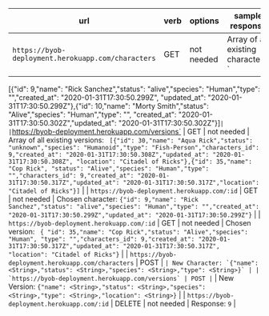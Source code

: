 | url | verb | options | sample response |
| ----|------|---------|---------------- |
| `https://byob-deployment.herokuapp.com/characters` | GET | not needed | Array of all existing characters: `
[{"id": 9,"name": "Rick Sanchez","status": "alive","species": "Human","type": "","created_at": "2020-01-31T17:30:50.299Z", "updated_at": "2020-01-31T17:30:50.299Z"},{"id": 10,"name": "Morty Smith","status": "Alive","species": "Human","type": "",
"created_at": "2020-01-31T17:30:50.302Z","updated_at": "2020-01-31T17:30:50.302Z"}]` |
| `https://byob-deployment.herokuapp.com/versions` | GET | not needed | Array of all existing versions: `
[{"id": 30,"name": "Aqua Rick","status": "unknown","species": "Humanoid","type": "Fish-Person","characters_id": 9,"created_at": "2020-01-31T17:30:50.308Z","updated_at": "2020-01-31T17:30:50.308Z",
"location": "Citadel of Ricks"},{"id": 35,"name": "Cop Rick",
"status": "Alive","species": "Human","type": "","characters_id": 9,"created_at": "2020-01-31T17:30:50.317Z","updated_at": "2020-01-31T17:30:50.317Z","location": "Citadel of Ricks"}]` |
| `https://byob-deployment.herokuapp.com/:id` | GET | not needed | Chosen character: `{"id": 9,"name": "Rick Sanchez","status": "alive","species": "Human","type": "","created_at": "2020-01-31T17:30:50.299Z","updated_at": "2020-01-31T17:30:50.299Z"}` |
| `https://byob-deployment.herokuapp.com/:id` | GET | not needed | Chosen version: ` { "id": 35,"name": "Cop Rick","status": "Alive","species": "Human", "type": "","characters_id": 9,"created_at": "2020-01-31T17:30:50.317Z","updated_at": "2020-01-31T17:30:50.317Z",
"location": "Citadel of Ricks"}` |
| `https://byob-deployment.herokuapp.com/characters` | POST | `` | New Character: `{"name": <String>,"status": <String>,"species": <String>,"type": <String>}` |
| `https://byob-deployment.herokuapp.com/versions` | POST | `` | New Version: `{"name": <String>,"status": <String>,"species": <String>,"type": <String>,"location": <String>}` |
| `https://byob-deployment.herokuapp.com/:id` | DELETE | not needed | Response: `9` |